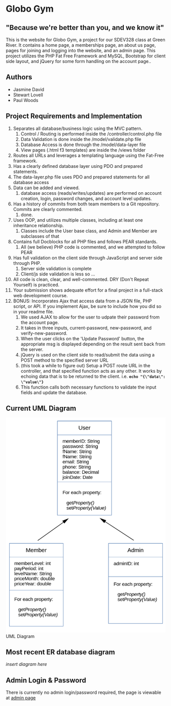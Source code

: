 # Globo Gym
## "Because we're better than you, and we know it"

This is the website for Globo Gym, a project for our SDEV328 class at Green River.  It contains a home page, a 
memberships page, an about us page, pages for joining and logging into the website, and an admin page.  This project utilizes 
the PHP Fat Free Framework and MySQL, Bootstrap for client side layout, and jQuery for some form handling on the account page..

## Authors

- Jasmine David
- Stewart Lovell
- Paul Woods

## Project Requirements and Implementation

1. Separates all database/business logic using the MVC pattern.
   1. Control / Routing is performed inside the /controller/control.php file
   2. Data Validation is done inside the /model/validate.php file
   3. Database Access is done through the /model/data-layer file
   4. View pages (.html f3 templates) are inside the /views folder
2. Routes all URLs and leverages a templating language using the Fat-Free framework.
3. Has a clearly defined database layer using PDO and prepared statements.
  1. The data-layer.php file uses PDO and prepared statements for all database access
4. Data can be added and viewed.
   1. database access (reads/writes/updates) are performed on account creation, login, password 
changes, and account level updates.
5. Has a history of commits from both team members to a Git repository. Commits are clearly commented.
   1. done.
6. Uses OOP, and utilizes multiple classes, including at least one inheritance relationship.
   1. Classes include the User base class, and Admin and Member are subclasses of that
7. Contains full Docblocks for all PHP files and follows PEAR standards.
   1. All (we believe) PHP code is commented, and we attempted to follow PEAR
8. Has full validation on the client side through JavaScript and server side through PHP.
   1. Server side validation is complete
   2. Client/js side validation is less so ... 
9. All code is clean, clear, and well-commented. DRY (Don't Repeat Yourself) is practiced.
10. Your submission shows adequate effort for a final project in a full-stack web development course.
11. BONUS:  Incorporates Ajax that access data from a JSON file, PHP 
script, or API. If you implement Ajax, be sure to include how you did 
so in your readme file.
    1. We used AJAX to allow for the user to udpate their password from the account page. 
    2. It takes in three inputs, current-password, new-password, and verify-new-password.  
    3. When the user clicks on the 'Update Password' button, the 
appropriate msg is displayed depending on the result sent back from the server.
    4. jQuery is used on the client side to read/submit the data using 
a POST method to the specified server URL
    5. (this took a while to figure out) Setup a POST route URL in the 
controller, and that specified function acts as any other.  It works by 
echoing data that is to be returned to the client. i.e. **`echo "{\"data\": \"value\"}`**
    6. This function calls both necessary functions to validate
the input fields and update the database.

## 

## Current UML Diagram

<img src="class-diagram-2.png" alt="uml diagram">
UML Diagram

## Most recent ER database diagram

*insert diagram here*

## Admin Login & Password

There is currently no admin login/password required, the 
page is viewable at <a href="https://paulwoods.greenriverdev.com/328/globo_gym/admin_dashboard"
  target="_blank">admin page</a>